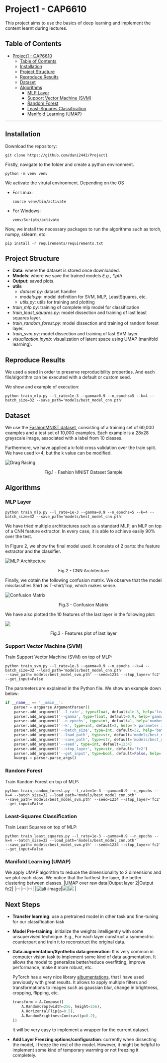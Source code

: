 # Project1 - CAP6610

This project aims to use the basics of deep learning and implement the content learnt during lectures.

## Table of Contents
- [Project1 - CAP6610](#project1---cap6610)
  - [Table of Contents](#table-of-contents)
  - [Installation](#installation)
  - [Project Structure](#project-structure)
  - [Reproduce Results](#reproduce-results)
  - [Dataset](#dataset)
  - [Algorithms](#algorithms)
    - [MLP Layer](#mlp-layer)
    - [Support Vector Machine (SVM)](#support-vector-machine-svm)
    - [Random Forest](#random-forest)
    - [Least-Squares Classification](#least-squares-classification)
    - [Manifold Learning (UMAP)](#manifold-learning-umap)

<hr>

## Installation
Download the repository:
```console
git clone https://github.com/dani2442/Project1
```
Firstly, navigate to the folder and create a python environment.
```console
python -m venv venv
```
We activate the virutal environment. Depending on the OS
- For Linux:

    ```console
    source venv/bin/activate
    ```
- For Windows:

    ```console
    venv/Scripts/activate
    ```
Now, we install the necessary packages to run the algorithms such as torch, numpy, sklearn, etc:
```console
pip install -r requirements/requirements.txt
```
## Project Structure
- **Data**: where the dataset is stored once downloaded.
- **Models**: where we save the trained models *E.g., \*.pth*
- **Output**: saved plots.
- **utils**
  - *dataset.py*: dataset handler
  - *models.py*: model definition for SVM, MLP, LeastSquares, etc.
  - *utils.py*: utils for training and plotting
- *train_mlp.py*: training of complete mlp model for classification
- *train_least_squares.py*: model dissection and training of last least squares layer.
- *train_random_forest.py*: model dissection and training of random forest layer.
- *train_svm.py*: model dissection and training of last SVM layer.
- *visualization.ipynb*: visualization of latent space using UMAP (manifold learning).

## Reproduce Results

We used a seed in order to preserve reproducibility properties. And each file/algorithm can be executed with a default or custom seed. 

We show and example of execution:
```console
python train_mlp.py --l_rate=1e-3 --gamma=0.9 --n_epochs=5 --k=4 --batch_size=32 --save_path='models/best_model_cnn.pth'
```

## Dataset
We use the [FashionMNIST dataset](https://github.com/zalandoresearch/fashion-mnist), consisting of a training set of 60,000 examples and a test set of 10,000 examples. Each example is a 28x28 grayscale image, associated with a label from 10 classes. 

Furthermore, we have applied a k-fold cross validation over the train split. We have used k=4, but the k value can be modified.

![Drag Racing](output/fashion-mnist-sprite.png)
<p align = "center">
Fig.1 - Fashion MNIST Dataset Sample
</p>

## Algorithms

### MLP Layer
```console
python train_mlp.py --l_rate=1e-3 --gamma=0.9 --n_epochs=5 --k=4 --batch_size=32 --save_path='models/best_model_cnn.pth'
```
We have tried multiple architectures such as a standard MLP, an MLP on top of a CNN feature extractor. In every case, it is able to achieve easily 90% over the test.

In Figure 2, we show the final model used. It consists of 2 parts: the feature extractor and the classifier.

![MLP Architecture](output/cnn_mlp.PNG)
<p align = "center">
Fig.2 - CNN Architecture
</p>

Finally, we obtain the following confusion matrix. We observe that the model misclassifies Shirt as T-shirt/Top, which makes sense.

![Confusion Matrix](output/confusion_matrix.png)
<p align = "center">
Fig.3 - Confusion Matrix
</p>

We have also plotted the 10 features of the last layer in the following plot:

![](output/cnn_output_fc2.png)
<p align = "center">
Fig.3 - Features plot of last layer
</p>

### Support Vector Machine (SVM)
Train Support Vector Machine (SVM) on top of MLP:
```console
python train_svm.py --l_rate=1e-3 --gamma=0.9 --n_epochs --k=4 --batch_size=32 --load_path='models/best_model_cnn.pth'
--save_path='models/best_model_svm.pth' --seed=1234 --stop_layer='fc2' --get_input=False
```
The parameters are explained in the Python file. We show an example down below:
```python
if __name__ == '__main__':
    parser = argparse.ArgumentParser()
    parser.add_argument('--l_rate', type=float, default=1e-3, help='learning rate')
    parser.add_argument('--gamma', type=float, default=0.9, help='gamma parameter for optimizer scheduler')   
    parser.add_argument('--n_epochs', type=int, default=1, help='number of epochs')
    parser.add_argument('--k', type=int, default=2, help='k parameter in k-fold validation')
    parser.add_argument('--batch_size', type=int, default=32, help='batch size')
    parser.add_argument('--load_path', type=str, default='models/best_model_cnn.pth', help='best model saved path')
    parser.add_argument('--save_path', type=str, default='models/best_model_svm.pth')
    parser.add_argument('--seed', type=int, default=1234)
    parser.add_argument('--stop_layer', type=str, default='fc2')
    parser.add_argument('--get_input', type=bool, default=False, help='whether to detach the input or the output of the layer')
    kwargs = parser.parse_args()

```
### Random Forest
Train Random Forest on top of MLP:
```console
python train_random_forest.py --l_rate=1e-3 --gamma=0.9 --n_epochs --k=4 --batch_size=32 --load_path='models/best_model_cnn.pth'
--save_path='models/best_model_svm.pth' --seed=1234 --stop_layer='fc2' --get_input=False
```

### Least-Squares Classification
Train Least Squares on top of MLP:
```console
python train_least_squares.py --l_rate=1e-3 --gamma=0.9 --n_epochs --k=4 --batch_size=32 --load_path='models/best_model_cnn.pth'
--save_path='models/best_model_svm.pth' --seed=1234 --stop_layer='fc2' --get_input=False
```

### Manifold Learning (UMAP)
We apply UMAP algorithm to reduce the dimensionality to 2 dimensions and we plot each class. We notice that the furthest the layer, the better clustering between classes.
|UMAP over raw data|Output layer 2|Output fc2|
|:-:|:-:|:-:|
|![alt-image](output/umap_initial_layer.png)|![](output/umap_output_layer2(2).png)|![](output/umap_output_fc2(2).png) |

## Next Steps
- **Transfer learning**: use a pretrained model in other task and fine-tuning for our classification task
- **Model Pre-training**: initialize the weights intelligently with some unsupervised technique. E.g., For each layer construct a symmectric counterpart and train it to reconstruct the original data.
- **Data augmentation/Synthetic data generation**: It is very common in computer vision task to implement some kind of data augmentation. It allows the model to generalize better/reduce overfitting, improve performance, make it more robust, etc.

    PyTorch has a very nice library [albumentations](https://albumentations.ai/docs/getting_started/image_augmentation/), that I have used previously with great results. It allows to apply multiple filters and transformations to images such as gaussian blur, change in brightness, cropping, flipping, etc.
    ```python
    transform = A.Compose([
        A.RandomCrop(width=256, height=256),
        A.HorizontalFlip(p=0.5),
        A.RandomBrightnessContrast(p=0.2),
    ])
    ``` 
    It will be very easy to implement a wrapper for the current dataset.
- **Add Layer Freezing options/configuration**: currently when dissecting the model, I freeze the rest of the model. However, it might be helpful to implement some kind of temporary warming or not freezing it completely.